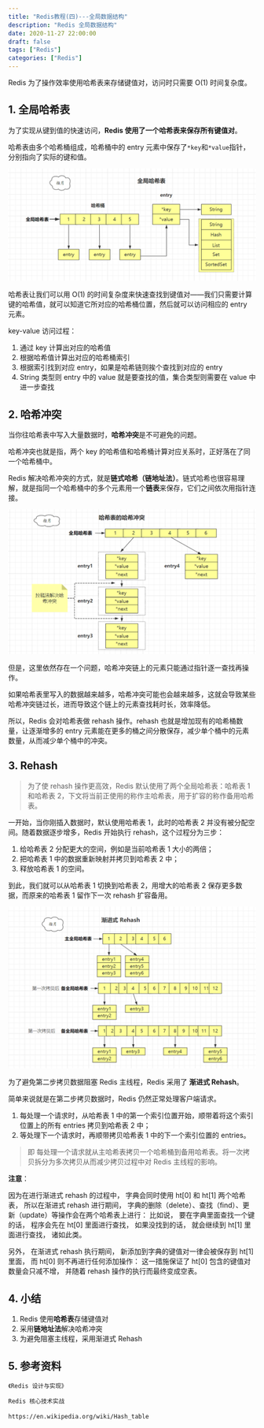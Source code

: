 ```yaml
---
title: "Redis教程(四)---全局数据结构"
description: "Redis 全局数据结构"
date: 2020-11-27 22:00:00
draft: false
tags: ["Redis"]
categories: ["Redis"]
---
```


Redis 为了操作效率使用哈希表来存储键值对，访问时只需要 O(1) 时间复杂度。



<!--more-->

## 1. 全局哈希表

为了实现从键到值的快速访问，**Redis 使用了一个哈希表来保存所有键值对**。

哈希表由多个哈希桶组成，哈希桶中的 entry 元素中保存了`*key`和`*value`指针，分别指向了实际的键和值。

![全局哈希表][全局哈希表]

哈希表让我们可以用 O(1) 的时间复杂度来快速查找到键值对——我们只需要计算键的哈希值，就可以知道它所对应的哈希桶位置，然后就可以访问相应的 entry 元素。

key-value 访问过程：

1. 通过 key 计算出对应的哈希值
2. 根据哈希值计算出对应的哈希桶索引
3. 根据索引找到对应 entry，如果是哈希链则挨个查找到对应的 entry
4. String 类型则 entry 中的 value 就是要查找的值，集合类型则需要在 value 中进一步查找



## 2. 哈希冲突

当你往哈希表中写入大量数据时，**哈希冲突**是不可避免的问题。

哈希冲突也就是指，两个 key 的哈希值和哈希桶计算对应关系时，正好落在了同一个哈希桶中。

Redis 解决哈希冲突的方式，就是**链式哈希（链地址法）**。链式哈希也很容易理解，就是指同一个哈希桶中的多个元素用一个**链表**来保存，它们之间依次用指针连接。

![哈希冲突][哈希冲突]

但是，这里依然存在一个问题，哈希冲突链上的元素只能通过指针逐一查找再操作。

如果哈希表里写入的数据越来越多，哈希冲突可能也会越来越多，这就会导致某些哈希冲突链过长，进而导致这个链上的元素查找耗时长，效率降低。

所以，Redis 会对哈希表做 rehash 操作。rehash 也就是增加现有的哈希桶数量，让逐渐增多的 entry 元素能在更多的桶之间分散保存，减少单个桶中的元素数量，从而减少单个桶中的冲突。



## 3. Rehash

> 为了使 rehash 操作更高效，Redis 默认使用了两个全局哈希表：哈希表 1 和哈希表 2，下文将当前正使用的称作主哈希表，用于扩容的称作备用哈希表。

一开始，当你刚插入数据时，默认使用哈希表 1，此时的哈希表 2 并没有被分配空间。随着数据逐步增多，Redis 开始执行 rehash，这个过程分为三步：

1. 给哈希表 2 分配更大的空间，例如是当前哈希表 1 大小的两倍；
2. 把哈希表 1 中的数据重新映射并拷贝到哈希表 2 中；
3. 释放哈希表 1 的空间。

到此，我们就可以从哈希表 1 切换到哈希表 2，用增大的哈希表 2 保存更多数据，而原来的哈希表 1 留作下一次 rehash 扩容备用。

![Rehash][Rehash]

为了避免第二步拷贝数据阻塞 Redis 主线程，Redis 采用了 **渐进式 Rehash**。

简单来说就是在第二步拷贝数据时，Redis 仍然正常处理客户端请求。

1. 每处理一个请求时，从哈希表 1 中的第一个索引位置开始，顺带着将这个索引位置上的所有 entries 拷贝到哈希表 2 中；
2. 等处理下一个请求时，再顺带拷贝哈希表 1 中的下一个索引位置的 entries。

> 即 每处理一个请求就从主哈希表拷贝一个哈希桶到备用哈希表。将一次拷贝拆分为多次拷贝从而减少拷贝过程中对 Redis 主线程的影响。



**注意**：

因为在进行渐进式 rehash 的过程中， 字典会同时使用 ht[0] 和 ht[1] 两个哈希表， 所以在渐进式 rehash 进行期间， 字典的删除（delete）、查找（find）、更新（update）等操作会在两个哈希表上进行： 比如说， 要在字典里面查找一个键的话， 程序会先在 ht[0] 里面进行查找， 如果没找到的话， 就会继续到 ht[1] 里面进行查找， 诸如此类。

另外， 在渐进式 rehash 执行期间， 新添加到字典的键值对一律会被保存到 ht[1] 里面， 而 ht[0] 则不再进行任何添加操作： 这一措施保证了 ht[0] 包含的键值对数量会只减不增， 并随着 rehash 操作的执行而最终变成空表。



## 4. 小结

1. Redis 使用**哈希表**存储键值对
2. 采用**链地址法**解决哈希冲突
3. 为避免阻塞主线程，采用渐进式 Rehash



## 5. 参考资料

`《Redis 设计与实现》`

`Redis 核心技术实战`

`https://en.wikipedia.org/wiki/Hash_table`




[全局哈希表]:https://raw.githubusercontent.com/lixd/blog/master/images/redis/global-hash-table.png
[哈希冲突]: https://raw.githubusercontent.com/lixd/blog/master/images/redis/hash-collision.png
[Rehash]: https://raw.githubusercontent.com/lixd/blog/master/images/redis/rehash.png

